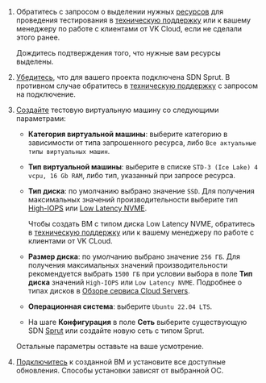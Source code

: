 1. Обратитесь c запросом о выделении нужных [ресурсов](../../concepts#test_item_selection) для проведения тестирования в [техническую поддержку](/ru/contacts) или к вашему менеджеру по работе с клиентами от VK Cloud, если не сделали этого ранее.

    Дождитесь подтверждения того, что нужные вам ресурсы выделены.

1. [Убедитесь](/ru/tools-for-using-services/account/service-management/project-settings/manage#sdn_view), что для вашего проекта подключена SDN Sprut. В противном случае обратитесь в [техническую поддержку](/ru/contacts) c запросом на подключение.
1. [Создайте](/ru/computing/iaas/service-management/vm/vm-create) тестовую виртуальную машину со следующими параметрами:

    * **Категория виртуальной машины**: выберите категорию в зависимости от типа запрошенного ресурса, либо `Все актуальные типы виртуальных машин`.
    * **Тип виртуальной машины**: выберите в списке `STD-3 (Ice Lake) 4 vcpu, 16 Gb RAM`, либо тип, указанный при запросе ресурса.
    * **Тип диска**: по умолчанию выбрано значение `SSD`. Для получения максимальных значений производительности выберите тип [High-IOPS](/ru/computing/iaas/concepts/volume-sla#high_iops_ssd) или [Low Latency NVME](/ru/computing/iaas/concepts/volume-sla#low_latency_nvme).

       <info>

       Чтобы создать ВМ с типом диска Low Latency NVME, обратитесь в [техническую поддержку](/ru/contacts) или к вашему менеджеру по работе с клиентами от VK CLoud.

       </info>

    * **Размер диска**: по умолчанию выбрано значение `256 ГБ`. Для получения максимальных значений производительности рекомендуется выбрать `1500 ГБ` при условии выбора в поле **Тип диска** значений `High-IOPS` или `Low Latency NVME`. Подробнее о типах дисков в [Обзоре сервиса Cloud Servers](/ru/computing/iaas/concepts/volume-sla).
    * **Операционная система**: выберите `Ubuntu 22.04 LTS`.
    * На шаге **Конфигурация** в поле **Сеть** выберите существующую SDN [Sprut](/ru/networks/vnet/concepts/sdn#sprut) или создайте новую сеть с типом Sprut.

    Остальные параметры оставьте на ваше усмотрение.

1. [Подключитесь](/ru/computing/iaas/service-management/vm/vm-connect) к созданной ВМ и установите все доступные обновления. Способы установки зависят от выбранной ОС.
